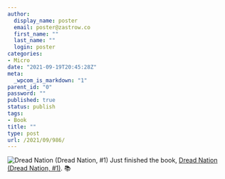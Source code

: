 ```yaml
---
author:
  display_name: poster
  email: poster@zastrow.co
  first_name: ""
  last_name: ""
  login: poster
categories:
- Micro
date: "2021-09-19T20:45:28Z"
meta:
  _wpcom_is_markdown: "1"
parent_id: "0"
password: ""
published: true
status: publish
tags:
- Book
title: ""
type: post
url: /2021/09/986/
---
```

<p><img src="/assets/2021/09/30223025._SY75_.jpg" alt="Dread Nation (Dread Nation, #1)" /> Just finished the book, <a href="https://www.goodreads.com/review/show/4221769791?utm_medium=api&amp;utm_source=rss">Dread Nation (Dread Nation, #1)</a>. 📚</p>
